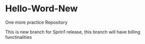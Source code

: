 # Hello-Word-New
One more practice Repository

This is new branch for Sprin1 release, this branch will have billing functinalities 
